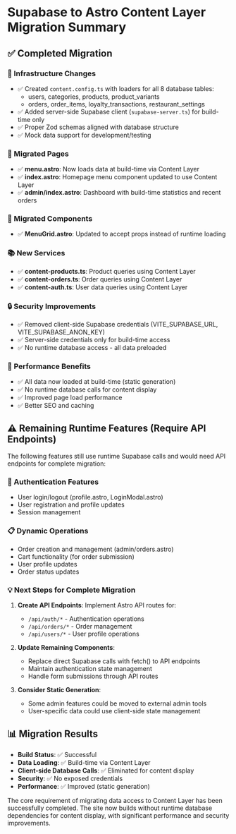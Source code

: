 # Supabase to Astro Content Layer Migration Summary

## ✅ Completed Migration

### 🔧 Infrastructure Changes
- ✅ Created `content.config.ts` with loaders for all 8 database tables:
  - users, categories, products, product_variants
  - orders, order_items, loyalty_transactions, restaurant_settings
- ✅ Added server-side Supabase client (`supabase-server.ts`) for build-time only
- ✅ Proper Zod schemas aligned with database structure
- ✅ Mock data support for development/testing

### 📄 Migrated Pages
- ✅ **menu.astro**: Now loads data at build-time via Content Layer
- ✅ **index.astro**: Homepage menu component updated to use Content Layer  
- ✅ **admin/index.astro**: Dashboard with build-time statistics and recent orders

### 🧩 Migrated Components
- ✅ **MenuGrid.astro**: Updated to accept props instead of runtime loading

### 📚 New Services
- ✅ **content-products.ts**: Product queries using Content Layer
- ✅ **content-orders.ts**: Order queries using Content Layer  
- ✅ **content-auth.ts**: User data queries using Content Layer

### 🔒 Security Improvements
- ✅ Removed client-side Supabase credentials (VITE_SUPABASE_URL, VITE_SUPABASE_ANON_KEY)
- ✅ Server-side credentials only for build-time access
- ✅ No runtime database access - all data preloaded

### 🚀 Performance Benefits
- ✅ All data now loaded at build-time (static generation)
- ✅ No runtime database calls for content display
- ✅ Improved page load performance
- ✅ Better SEO and caching

## ⚠️ Remaining Runtime Features (Require API Endpoints)

The following features still use runtime Supabase calls and would need API endpoints for complete migration:

### 🔐 Authentication Features
- User login/logout (profile.astro, LoginModal.astro)
- User registration and profile updates
- Session management

### 📋 Dynamic Operations  
- Order creation and management (admin/orders.astro)
- Cart functionality (for order submission)
- User profile updates
- Order status updates

### 💡 Next Steps for Complete Migration

1. **Create API Endpoints**: Implement Astro API routes for:
   - `/api/auth/*` - Authentication operations
   - `/api/orders/*` - Order management
   - `/api/users/*` - User profile operations

2. **Update Remaining Components**:
   - Replace direct Supabase calls with fetch() to API endpoints
   - Maintain authentication state management
   - Handle form submissions through API routes

3. **Consider Static Generation**:
   - Some admin features could be moved to external admin tools
   - User-specific data could use client-side state management

## 📊 Migration Results

- **Build Status**: ✅ Successful
- **Data Loading**: ✅ Build-time via Content Layer
- **Client-side Database Calls**: ✅ Eliminated for content display
- **Security**: ✅ No exposed credentials
- **Performance**: ✅ Improved (static generation)

The core requirement of migrating data access to Content Layer has been successfully completed. The site now builds without runtime database dependencies for content display, with significant performance and security improvements.